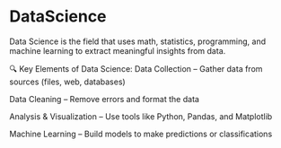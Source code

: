 # DataScience

Data Science is the field that uses math, statistics, programming, and machine learning to extract meaningful insights from data.

🔍 Key Elements of Data Science:
Data Collection – Gather data from sources (files, web, databases)

Data Cleaning – Remove errors and format the data

Analysis & Visualization – Use tools like Python, Pandas, and Matplotlib

Machine Learning – Build models to make predictions or classifications

